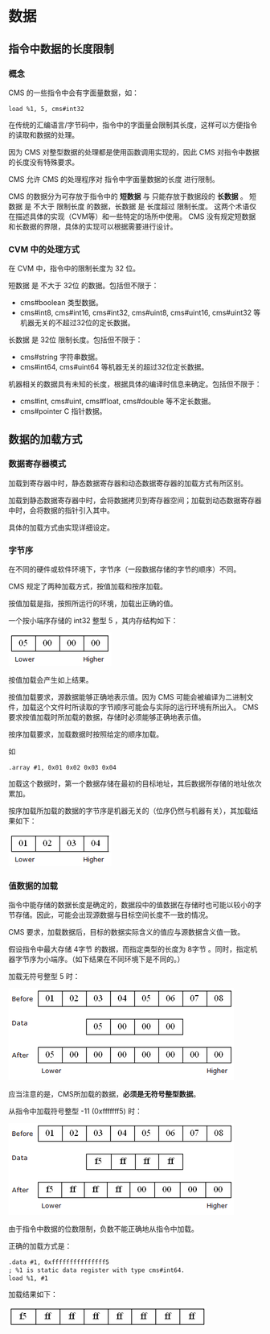 # 数据

## 指令中数据的长度限制

### 概念

CMS 的一些指令中会有字面量数据，如：

```
load %1, 5, cms#int32
```

在传统的汇编语言/字节码中，指令中的字面量会限制其长度，这样可以方便指令的读取和数据的处理。

因为 CMS 对整型数据的处理都是使用函数调用实现的，因此 CMS 对指令中数据的长度没有特殊要求。

CMS 允许 CMS 的处理程序对 指令中字面量数据的长度 进行限制。

CMS 的数据分为可存放于指令中的 **短数据** 与 只能存放于数据段的 **长数据** 。
短数据 是 不大于 限制长度 的数据，长数据 是 长度超过 限制长度。
这两个术语仅在描述具体的实现（CVM等）和一些特定的场所中使用。
CMS 没有规定短数据和长数据的界限，具体的实现可以根据需要进行设计。

### CVM 中的处理方式

在 CVM 中，指令中的限制长度为 32 位。

短数据 是 不大于 32位 的数据。包括但不限于：
- cms#boolean 类型数据。
- cms#int8, cms#int16, cms#int32, cms#uint8, cms#uint16, cms#uint32 等机器无关的不超过32位的定长数据。

长数据 是 32位 限制长度。包括但不限于：
- cms#string 字符串数据。
- cms#int64, cms#uint64 等机器无关的超过32位定长数据。

机器相关的数据具有未知的长度，根据具体的编译时信息来确定。包括但不限于：

- cms#int, cms#uint, cms#float, cms#double 等不定长数据。
- cms#pointer C 指针数据。

## 数据的加载方式

### 数据寄存器模式

加载到寄存器中时，静态数据寄存器和动态数据寄存器的加载方式有所区别。

加载到静态数据寄存器中时，会将数据拷贝到寄存器空间；加载到动态数据寄存器中时，会将数据的指针引入其中。

具体的加载方式由实现详细设定。

### 字节序

在不同的硬件或软件环境下，字节序（一段数据存储的字节的顺序）不同。

CMS 规定了两种加载方式，按值加载和按序加载。

按值加载是指，按照所运行的环境，加载出正确的值。

一个按小端序存储的 int32 整型 5 ，其内存结构如下：

![](pic/data-load-1-1.png)

按值加载会产生如上结果。

按值加载要求，源数据能够正确地表示值。因为 CMS 可能会被编译为二进制文件，加载这个文件时所读取的字节顺序可能会与实际的运行环境有所出入。 CMS 要求按值加载时所加载的数据，存储时必须能够正确地表示值。

按序加载要求，加载数据时按照给定的顺序加载。

如
```
.array #1, 0x01 0x02 0x03 0x04
```
加载这个数据时，第一个数据存储在最初的目标地址，其后数据所存储的地址依次累加。

按序加载所加载的数据的字节序是机器无关的（位序仍然与机器有关），其加载结果如下：

![](pic/data-load-1-2.png)

### 值数据的加载

指令中能存储的数据长度是确定的，数据段中的值数据在存储时也可能以较小的字节存储。因此，可能会出现源数据与目标空间长度不一致的情况。

CMS 要求，加载数据后，目标的数据实际含义的值应与源数据含义值一致。

假设指令中最大存储 4字节 的数据，而指定类型的长度为 8字节 。同时，指定机器字节序为小端序。（如下结果在不同环境下是不同的。）

加载无符号整型 5 时：

![](pic/data-load-2-1.png)

应当注意的是，CMS所加载的数据，**必须是无符号整型数据**。

从指令中加载符号整型 -11 (0xfffffff5) 时：

![](pic/data-load-2-2.png)

由于指令中数据的位数限制，负数不能正确地从指令中加载。

正确的加载方式是：

```
.data #1, 0xfffffffffffffff5
; %1 is static data register with type cms#int64.
load %1, #1
```

加载结果如下：

![](pic/data-load-2-3.png)
